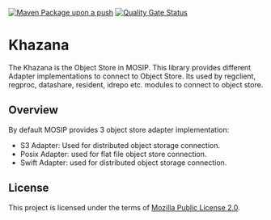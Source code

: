[![Maven Package upon a push](https://github.com/mosip/khazana/actions/workflows/push_trigger.yml/badge.svg?branch=master)](https://github.com/mosip/khazana/actions/workflows/push_trigger.yml)
[![Quality Gate Status](https://sonarcloud.io/api/project_badges/measure?branch=master&project=mosip_khazana&id=mosip_khazana&metric=alert_status)](https://sonarcloud.io/dashboard?branch=master&id=mosip_khazana)

# Khazana
The Khazana is the Object Store in MOSIP. This library provides different Adapter implementations to connect to Object Store. Its used by regclient, regproc, datashare, resident, idrepo etc. modules to connect to object store.

## Overview
By default MOSIP provides 3 object store adapter implementation:
* S3 Adapter: Used for distributed object storage connection.
* Posix Adapter: used for flat file object store connection.
* Swift Adapter: used for distributed object storage connection.

## License
This project is licensed under the terms of [Mozilla Public License 2.0](LICENSE).
